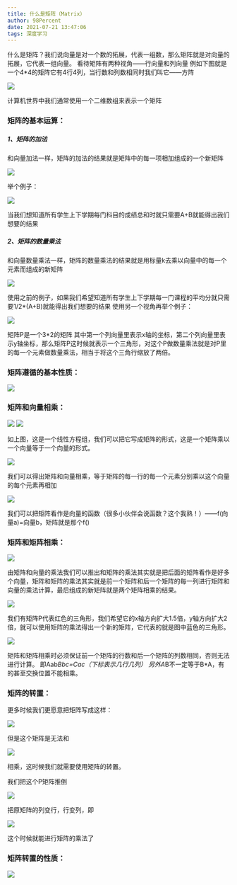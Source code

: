 ```yaml
---
title: 什么是矩阵（Matrix）
author: 98Percent
date: 2021-07-21 13:47:06
tags: 深度学习
---
```


什么是矩阵？我们说向量是对一个数的拓展，代表一组数，那么矩阵就是对向量的拓展，它代表一组向量。
看待矩阵有两种视角——行向量和列向量
例如下图就是一个4*4的矩阵它有4行4列，当行数和列数相同时我们叫它——方阵

<img src="/images/whatismatrix/img1.png" />

计算机世界中我们通常使用一个二维数组来表示一个矩阵
### 矩阵的基本运算：

##### 1、矩阵的加法

和向量加法一样，矩阵的加法的结果就是矩阵中的每一项相加组成的一个新矩阵

<img src="/images/whatismatrix/img2.png" />

举个例子：

<img src="/images/whatismatrix/img3.png" />

当我们想知道所有学生上下学期每门科目的成绩总和时就只需要A+B就能得出我们想要的结果

##### 2、矩阵的数量乘法

和向量数量乘法一样，矩阵的数量乘法的结果就是用标量k去乘以向量中的每一个元素而组成的新矩阵

<img src="/images/whatismatrix/img4.png" />

使用之前的例子，如果我们希望知道所有学生上下学期每一门课程的平均分就只需要1/2*(A+B)就能得出我们想要的结果
使用另一个视角再举个例子：

<img src="/images/whatismatrix/img5.png" />

矩阵P是一个3*2的矩阵 其中第一个列向量里表示x轴的坐标，第二个列向量里表示y轴坐标，那么矩阵P这时候就表示一个三角形，对这个P做数量乘法就是对P里的每一个元素做数量乘法，相当于将这个三角行缩放了两倍。

### 矩阵遵循的基本性质：

<img src="/images/whatismatrix/img6.png" />

### 矩阵和向量相乘：

<img src="/images/whatismatrix/img7.png" />

<img src="/images/whatismatrix/img8.png" />

如上图，这是一个线性方程组，我们可以把它写成矩阵的形式，这是一个矩阵乘以一个向量等于一个向量的形式。

<img src="/images/whatismatrix/img9.png" />

我们可以得出矩阵和向量相乘，等于矩阵的每一行的每一个元素分别乘以这个向量的每个元素再相加

<img src="/images/whatismatrix/img10.png" />

我们可以把矩阵看作是向量的函数（很多小伙伴会说函数？这个我熟！）——f(向量a)=向量b，矩阵就是那个f()

### 矩阵和矩阵相乘：

<img src="/images/whatismatrix/img11.png" />

由矩阵和向量的乘法我们可以推出和矩阵的乘法其实就是把后面的矩阵看作是好多个向量，矩阵和矩阵的乘法其实就是前一个矩阵和后一个矩阵的每一列进行矩阵和向量的乘法计算，最后组成的新矩阵就是两个矩阵相乘的结果。

<img src="/images/whatismatrix/img12.png" />

我们有矩阵P代表红色的三角形，我们希望它的x轴方向扩大1.5倍，y轴方向扩大2倍，就可以使用矩阵的乘法得出一个新的矩阵，它代表的就是图中蓝色的三角形。

<img src="/images/whatismatrix/img13.png" />

矩阵和矩阵相乘时必须保证前一个矩阵的行数和后一个矩阵的列数相同，否则无法进行计算。
即Aab*Bbc=Cac（下标表示几行几列）
另外A*B不一定等于B*A，有的甚至交换位置不能相乘。

### 矩阵的转置：

更多时候我们更愿意把矩阵写成这样：

<img src="/images/whatismatrix/img14.png" />

但是这个矩阵是无法和

<img src="/images/whatismatrix/img15.png" />

相乘，这时候我们就需要使用矩阵的转置。

我们把这个P矩阵推倒

<img src="/images/whatismatrix/img16.png" />

把原矩阵的列变行，行变列，即

<img src="/images/whatismatrix/img17.png" />

这个时候就能进行矩阵的乘法了

### 矩阵转置的性质：

<img src="/images/whatismatrix/img18.png" />
